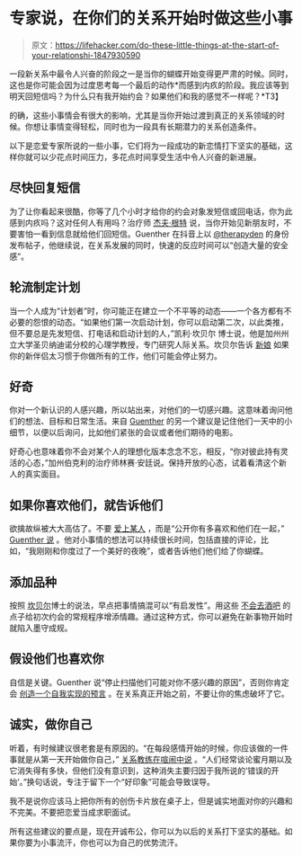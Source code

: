 # 专家说，在你们的关系开始时做这些小事

> 原文：<https://lifehacker.com/do-these-little-things-at-the-start-of-your-relationshi-1847930590>

一段新关系中最令人兴奋的阶段之一是当你的蝴蝶开始变得更严肃的时候。同时，这也是你可能会因为过度思考每一个最后的动作*而感到内疚的阶段。我应该等到明天回短信吗？为什么只有我开始约会？如果他们和我的感觉不一样呢？*T3】



的确，这些小事情会有很大的影响，尤其是当你开始过渡到真正的关系领域的时候。你想让事情变得轻松，同时也为一段具有长期潜力的关系创造条件。

以下是恋爱专家所说的一些小事，它们将为一段成功的新恋情打下坚实的基础，这样你就可以少花点时间压力，多花点时间享受生活中令人兴奋的新进展。

## **尽快回复短信**

为了让你看起来很酷，你等了几个小时才给你的约会对象发短信或回电话，你为此感到内疚吗？这对任何人有用吗？治疗师 [杰夫·根特](https://twitter.com/jeffguentherlpc?lang=en) 说，当你开始见新朋友时，不要害怕一看到信息就给他们回短信。Guenther 在抖音上以 [@therapyden](https://www.tiktok.com/@therapyden/video/7021876823713697030?is_from_webapp=v1&lang=en) 的身份发布帖子，他继续说，在关系发展的同时，快速的反应时间可以“创造大量的安全感”。

## **轮流制定计划**

当一个人成为“计划者”时，你可能正在建立一个不平等的动态——一个各方都有不必要的怨恨的动态。“如果他们第一次启动计划，你可以启动第二次，以此类推，但不要总是先发短信、打电话和启动计划的人，”凯利·坎贝尔 博士说，他是加州州立大学圣贝纳迪诺分校的心理学教授，专门研究人际关系。坎贝尔告诉 [新娘](https://www.brides.com/starting-a-new-relationship-5105367) 如果你的新伴侣太习惯于你做所有的工作，他们可能会停止努力。

## **好奇**

你对一个新认识的人感兴趣，所以站出来，对他们的一切感兴趣。这意味着询问他们的想法、目标和日常生活。来自 [Guenther](https://www.tiktok.com/@therapyden/video/7021876823713697030?is_copy_url=1&is_from_webapp=v1&lang=en) 的另一个建议是记住他们一天中的小细节，以便以后询问，比如他们紧张的会议或者他们期待的电影。

好奇心也意味着你不会对某个人的理想化版本念念不忘，相反，“你对彼此持有灵活的心态，”加州伯克利的治疗师林赛·安廷说。保持开放的心态，试着看清这个新人的真实面目。

## 如果你喜欢他们，就告诉他们

欲擒故纵被大大高估了。不要 [爱上某人](https://lifehacker.com/how-to-recognize-if-youre-being-lovebombed-by-a-narciss-1846364080) ，而是“公开你有多喜欢和他们在一起，” [Guenther 说](https://www.tiktok.com/@therapyden/video/7021876823713697030?is_copy_url=1&is_from_webapp=v1&lang=en) 。他对小事情的想法可以持续很长时间，包括直接的评论，比如，“我刚刚和你度过了一个美好的夜晚”，或者告诉他们他们给了你蝴蝶。

## **添加品种**

按照 [坎贝尔](https://www.brides.com/starting-a-new-relationship-5105367)博士的说法，早点把事情搞混可以“有启发性”。用这些 [不会去酒吧](https://lifehacker.com/where-to-go-on-a-first-date-besides-a-bar-1819758639) 的点子给初次约会的常规程序增添情趣。通过这种方式，你可以避免在新事物开始时就陷入墨守成规。

## **假设他们也喜欢你**

自信是关键。Guenther 说“停止扫描他们可能对你不感兴趣的原因”，否则你肯定会 [创造一个自我实现的预言](https://lifehacker.com/11-self-sabotaging-phrases-to-drop-from-your-vocabulary-1847529464/slides/5) 。在关系真正开始之前，不要让你的焦虑破坏了它。

## **诚实，做你自己**

听着，有时候建议很老套是有原因的。“在每段感情开始的时候，你应该做的一件事就是从第一天开始做你自己，” [关系教练](https://twitter.com/Maze0fLove)[在喧闹中说](https://www.bustle.com/life/149523-the-one-thing-you-should-do-at-the-start-of-every-new-relationship) 。“人们经常谈论蜜月期以及它消失得有多快，但他们没有意识到，这种消失主要归因于我所说的‘错误的开始’。”换句话说，专注于留下一个“好印象”可能会导致误导。

我不是说你应该马上把你所有的创伤卡片放在桌子上，但是诚实地面对你的兴趣和不完美。不要把恋爱当成求职面试。

所有这些建议的要点是，现在开诚布公，你可以为以后的关系打下坚实的基础。如果你要为小事流汗，你也可以为自己的优势流汗。